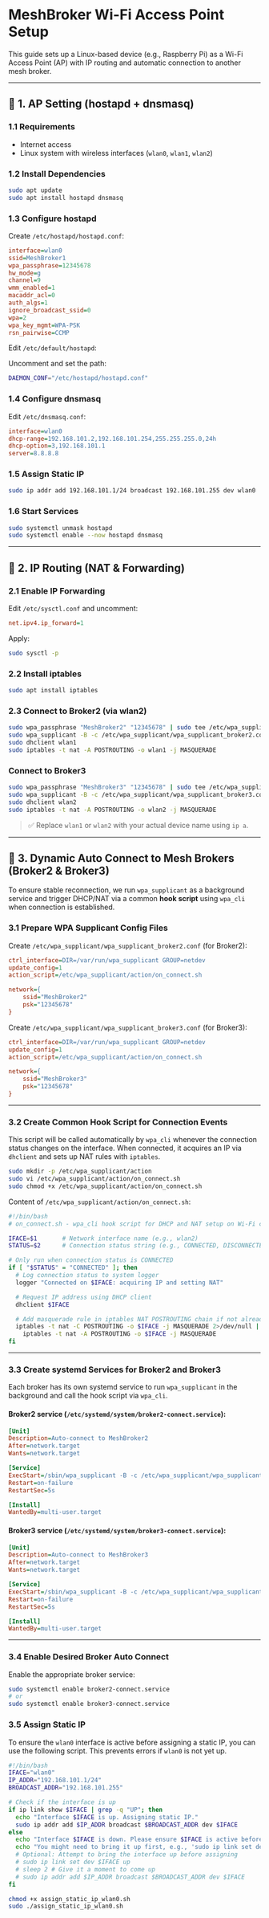# MeshBroker Wi-Fi Access Point Setup

This guide sets up a Linux-based device (e.g., Raspberry Pi) as a Wi-Fi Access Point (AP) with IP routing and automatic connection to another mesh broker.

---

## 📡 1. AP Setting (hostapd + dnsmasq)

### 1.1 Requirements

- Internet access
- Linux system with wireless interfaces (`wlan0`, `wlan1`, `wlan2`)

### 1.2 Install Dependencies

```bash
sudo apt update
sudo apt install hostapd dnsmasq
```

### 1.3 Configure hostapd

Create `/etc/hostapd/hostapd.conf`:

```ini
interface=wlan0
ssid=MeshBroker1
wpa_passphrase=12345678
hw_mode=g
channel=9
wmm_enabled=1
macaddr_acl=0
auth_algs=1
ignore_broadcast_ssid=0
wpa=2
wpa_key_mgmt=WPA-PSK
rsn_pairwise=CCMP
```

Edit `/etc/default/hostapd`:

Uncomment and set the path:

```bash
DAEMON_CONF="/etc/hostapd/hostapd.conf"
```

### 1.4 Configure dnsmasq

Edit `/etc/dnsmasq.conf`:

```ini
interface=wlan0
dhcp-range=192.168.101.2,192.168.101.254,255.255.255.0,24h
dhcp-option=3,192.168.101.1
server=8.8.8.8
```

### 1.5 Assign Static IP

```bash
sudo ip addr add 192.168.101.1/24 broadcast 192.168.101.255 dev wlan0
```

### 1.6 Start Services

```bash
sudo systemctl unmask hostapd
sudo systemctl enable --now hostapd dnsmasq
```

---

## 🔀 2. IP Routing (NAT & Forwarding)

### 2.1 Enable IP Forwarding

Edit `/etc/sysctl.conf` and uncomment:

```ini
net.ipv4.ip_forward=1
```

Apply:

```bash
sudo sysctl -p
```

### 2.2 Install iptables

```bash
sudo apt install iptables
```

### 2.3 Connect to Broker2 (via wlan2)

```bash
sudo wpa_passphrase "MeshBroker2" "12345678" | sudo tee /etc/wpa_supplicant/wpa_supplicant_broker2.conf
sudo wpa_supplicant -B -c /etc/wpa_supplicant/wpa_supplicant_broker2.conf -i wlan2
sudo dhclient wlan1
sudo iptables -t nat -A POSTROUTING -o wlan1 -j MASQUERADE
```

### Connect to Broker3

```bash
sudo wpa_passphrase "MeshBroker3" "12345678" | sudo tee /etc/wpa_supplicant/wpa_supplicant_broker3.conf
sudo wpa_supplicant -B -c /etc/wpa_supplicant/wpa_supplicant_broker3.conf -i wlan2
sudo dhclient wlan2
sudo iptables -t nat -A POSTROUTING -o wlan2 -j MASQUERADE
```

> ✅ Replace `wlan1` or `wlan2` with your actual device name using `ip a`.

---

## 🤖 3. Dynamic Auto Connect to Mesh Brokers (Broker2 & Broker3)

To ensure stable reconnection, we run `wpa_supplicant` as a background service and trigger DHCP/NAT via a common **hook script** using `wpa_cli` when connection is established.

### 3.1 Prepare WPA Supplicant Config Files

Create `/etc/wpa_supplicant/wpa_supplicant_broker2.conf` (for Broker2):

```ini
ctrl_interface=DIR=/var/run/wpa_supplicant GROUP=netdev
update_config=1
action_script=/etc/wpa_supplicant/action/on_connect.sh

network={
    ssid="MeshBroker2"
    psk="12345678"
}
```

Create `/etc/wpa_supplicant/wpa_supplicant_broker3.conf` (for Broker3):

```ini
ctrl_interface=DIR=/var/run/wpa_supplicant GROUP=netdev
update_config=1
action_script=/etc/wpa_supplicant/action/on_connect.sh

network={
    ssid="MeshBroker3"
    psk="12345678"
}
```

---

### 3.2 Create Common Hook Script for Connection Events

This script will be called automatically by `wpa_cli` whenever the connection status changes on the interface.
When connected, it acquires an IP via `dhclient` and sets up NAT rules with `iptables`.

```bash
sudo mkdir -p /etc/wpa_supplicant/action
sudo vi /etc/wpa_supplicant/action/on_connect.sh
sudo chmod +x /etc/wpa_supplicant/action/on_connect.sh
```

Content of `/etc/wpa_supplicant/action/on_connect.sh`:

```bash
#!/bin/bash
# on_connect.sh - wpa_cli hook script for DHCP and NAT setup on Wi-Fi connection

IFACE=$1       # Network interface name (e.g., wlan2)
STATUS=$2      # Connection status string (e.g., CONNECTED, DISCONNECTED)

# Only run when connection status is CONNECTED
if [ "$STATUS" = "CONNECTED" ]; then
  # Log connection status to system logger
  logger "Connected on $IFACE: acquiring IP and setting NAT"

  # Request IP address using DHCP client
  dhclient $IFACE

  # Add masquerade rule in iptables NAT POSTROUTING chain if not already present
  iptables -t nat -C POSTROUTING -o $IFACE -j MASQUERADE 2>/dev/null || \
    iptables -t nat -A POSTROUTING -o $IFACE -j MASQUERADE
fi
```

---

### 3.3 Create systemd Services for Broker2 and Broker3

Each broker has its own systemd service to run `wpa_supplicant` in the background and call the hook script via `wpa_cli`.

#### Broker2 service (`/etc/systemd/system/broker2-connect.service`):

```ini
[Unit]
Description=Auto-connect to MeshBroker2
After=network.target
Wants=network.target

[Service]
ExecStart=/sbin/wpa_supplicant -B -c /etc/wpa_supplicant/wpa_supplicant_broker2.conf -i wlan1
Restart=on-failure
RestartSec=5s

[Install]
WantedBy=multi-user.target
```

#### Broker3 service (`/etc/systemd/system/broker3-connect.service`):

```ini
[Unit]
Description=Auto-connect to MeshBroker3
After=network.target
Wants=network.target

[Service]
ExecStart=/sbin/wpa_supplicant -B -c /etc/wpa_supplicant/wpa_supplicant_broker3.conf -i wlan2
Restart=on-failure
RestartSec=5s

[Install]
WantedBy=multi-user.target
```

---

### 3.4 Enable Desired Broker Auto Connect

Enable the appropriate broker service:

```bash
sudo systemctl enable broker2-connect.service
# or
sudo systemctl enable broker3-connect.service
```

### 3.5 Assign Static IP
To ensure the `wlan0` interface is active before assigning a static IP, you can use the following script. This prevents errors if `wlan0` is not yet up.

```bash
#!/bin/bash
IFACE="wlan0"
IP_ADDR="192.168.101.1/24"
BROADCAST_ADDR="192.168.101.255"

# Check if the interface is up
if ip link show $IFACE | grep -q "UP"; then
  echo "Interface $IFACE is up. Assigning static IP."
  sudo ip addr add $IP_ADDR broadcast $BROADCAST_ADDR dev $IFACE
else
  echo "Interface $IFACE is down. Please ensure $IFACE is active before running this command."
  echo "You might need to bring it up first, e.g., 'sudo ip link set dev $IFACE up'"
  # Optional: Attempt to bring the interface up before assigning
  # sudo ip link set dev $IFACE up
  # sleep 2 # Give it a moment to come up
  # sudo ip addr add $IP_ADDR broadcast $BROADCAST_ADDR dev $IFACE
fi
```

```bash
chmod +x assign_static_ip_wlan0.sh
sudo ./assign_static_ip_wlan0.sh
```